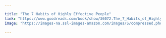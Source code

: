 ```yaml
---

title: "The 7 Habits of Highly Effective People"
link: "https://www.goodreads.com/book/show/36072.The_7_Habits_of_Highly_Effective_People"
image: "https://images-na.ssl-images-amazon.com/images/S/compressed.photo.goodreads.com/books/1421842784i/36072.jpg"
 
---
```

